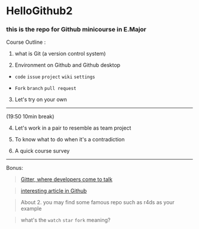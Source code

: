 # HelloGithub2


### this is the repo for Github minicourse in E.Major 





Course Outline : 

 1. what is Git (a version control system)
 
 2. Environment on Github and Github desktop
 
 - `code` `issue` `project` `wiki` `settings`
 
 - `Fork` `branch` `pull request`
 
 3. Let's try on your own 
 
 ---
 
 (19:50 10min break)
 
 4. Let's work in a pair to resemble as team project
 
 5. To know what to do when it's a contradiction
 
 6. A quick course survey
 
 ---
 
 Bonus:
 
> [Gitter, where developers come to talk](https://gitter.im/apps)

> [interesting article in Github](https://www.ithome.com.tw/news/95284)



> About 2. you may find some famous repo such as r4ds as your example

> what's the `watch` `star` `fork` meaning?

